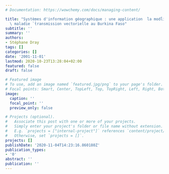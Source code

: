 ```yaml
---
# Documentation: https://wowchemy.com/docs/managing-content/

title: "Systèmes d'information géographique : une application  ̀la modĺisation d'une\
  \ maladie `t̀ransmission vectorielle au Burkina Faso"
subtitle: ''
summary: ''
authors:
- Stéphane Dray
tags: []
categories: []
date: '2001-11-01'
lastmod: 2020-10-23T13:28:04+02:00
featured: false
draft: false

# Featured image
# To use, add an image named `featured.jpg/png` to your page's folder.
# Focal points: Smart, Center, TopLeft, Top, TopRight, Left, Right, BottomLeft, Bottom, BottomRight.
image:
  caption: ''
  focal_point: ''
  preview_only: false

# Projects (optional).
#   Associate this post with one or more of your projects.
#   Simply enter your project's folder or file name without extension.
#   E.g. `projects = ["internal-project"]` references `content/project/deep-learning/index.md`.
#   Otherwise, set `projects = []`.
projects: []
publishDate: '2020-11-04T14:23:16.860180Z'
publication_types:
- '0'
abstract: ''
publication: ''
---
```

